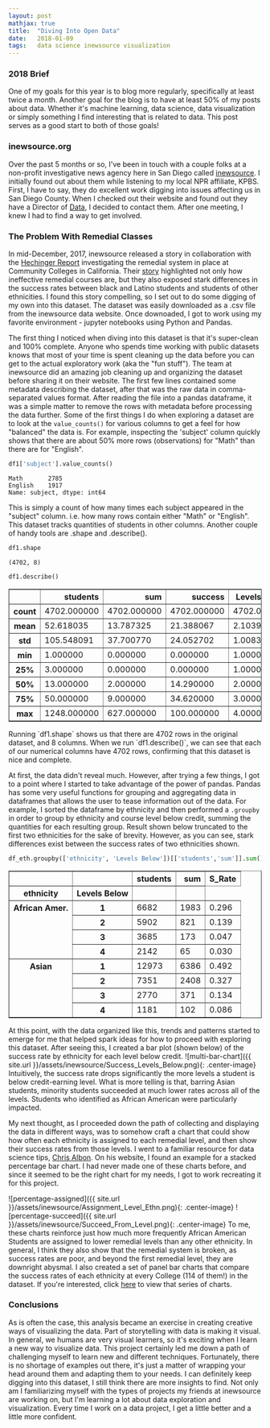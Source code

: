 ```yaml
---
layout: post
mathjax: true
title:  "Diving Into Open Data"
date:   2018-01-09
tags:   data science inewsource visualization
---
```

### 2018 Brief
One of my goals for this year is to blog more regularly, specifically at least twice a month. Another goal for the blog is to have at least 50% of my posts about data. Whether it's machine learning, data science, data visualization or simply something I find interesting that is related to data. This post serves as a good start to both of those goals!

### inewsource.org
Over the past 5 months or so, I've been in touch with a couple folks at a non-profit investigative news agency here in San Diego called [inewsource][inewsource]. I initially found out about them while listening to my local NPR affiliate, KPBS. First, I have to say, they do excellent work digging into issues affecting us in San Diego County. When I checked out their website and found out they have a Director of [Data][data], I decided to contact them. After one meeting, I knew I had to find a way to get involved.

### The Problem With Remedial Classes

In mid-December, 2017, inewsource released a story in collaboration with the [Hechinger Report][hech] investigating the remedial system in place at Community Colleges in California. Their [story][story] highlighted not only how ineffective remedial courses are, but they also exposed stark differences in the success rates between black and Latino students and students of other ethnicities. I found this story compelling, so I set out to do some digging of my own into this dataset. The dataset was easily downloaded as a .csv file from the inewsource data website. Once downoaded, I got to work using my favorite environment - jupyter notebooks using Python and Pandas.

The first thing I noticed when diving into this dataset is that it's super-clean and 100% complete. Anyone who spends time working with public datasets knows that most of your time is spent cleaning up the data before you can get to the actual exploratory work (aka the "fun stuff"). The team at inewsource did an amazing job cleaning up and organizing the dataset before sharing it on their website. The first few lines contained some metadata describing the dataset, after that was the raw data in comma-separated values format. After reading the file into a pandas dataframe, it was a simple matter to remove the rows with metadata before processing the data further. Some of the first things I do when exploring a dataset are to look at the `value_counts()` for various columns to get a feel for how "balanced" the data is. For example, inspecting the 'subject' column quickly shows that there are about 50% more rows (observations) for "Math" than there are for "English".
```python
df1['subject'].value_counts()
```
    Math       2785
    English    1917
    Name: subject, dtype: int64

This is simply a count of how many times each subject appeared in the "subject" column. i.e. how many rows contain either "Math" or "English". This dataset tracks quantities of students in other columns. Another couple of handy tools are .shape and .describe().
```python
df1.shape
```
    (4702, 8)

```python
df1.describe()
```
<div>
<style>
    .dataframe thead tr:only-child th {
        text-align: right;
    }

    .dataframe thead th {
        text-align: left;
    }

    .dataframe tbody tr th {
        vertical-align: top;
    }
</style>
<table border="1" class="dataframe">
  <thead>
    <tr style="text-align: right;">
      <th></th>
      <th>students</th>
      <th>sum</th>
      <th>success</th>
      <th>Levels Below</th>
    </tr>
  </thead>
  <tbody>
    <tr>
      <th>count</th>
      <td>4702.000000</td>
      <td>4702.000000</td>
      <td>4702.000000</td>
      <td>4702.000000</td>
    </tr>
    <tr>
      <th>mean</th>
      <td>52.618035</td>
      <td>13.787325</td>
      <td>21.388067</td>
      <td>2.103998</td>
    </tr>
    <tr>
      <th>std</th>
      <td>105.548091</td>
      <td>37.700770</td>
      <td>24.052702</td>
      <td>1.008383</td>
    </tr>
    <tr>
      <th>min</th>
      <td>1.000000</td>
      <td>0.000000</td>
      <td>0.000000</td>
      <td>1.000000</td>
    </tr>
    <tr>
      <th>25%</th>
      <td>3.000000</td>
      <td>0.000000</td>
      <td>0.000000</td>
      <td>1.000000</td>
    </tr>
    <tr>
      <th>50%</th>
      <td>13.000000</td>
      <td>2.000000</td>
      <td>14.290000</td>
      <td>2.000000</td>
    </tr>
    <tr>
      <th>75%</th>
      <td>50.000000</td>
      <td>9.000000</td>
      <td>34.620000</td>
      <td>3.000000</td>
    </tr>
    <tr>
      <th>max</th>
      <td>1248.000000</td>
      <td>627.000000</td>
      <td>100.000000</td>
      <td>4.000000</td>
    </tr>
  </tbody>
</table>
</div>
Running `df1.shape` shows us that there are 4702 rows in the original dataset, and 8 columns. When we run `df1.describe()`, we can see that each of our numerical columns have 4702 rows, confirming that this dataset is nice and complete.

At first, the data didn't reveal much. However, after trying a few things, I got to a point where I started to take advantage of the power of pandas. Pandas has some very useful functions for grouping and aggregating data in dataframes that allows the user to tease information out of the data. For example, I sorted the dataframe by ethnicity and then performed a `.groupby` in order to group by ethnicity and course level below credit, summing the quantities for each resulting group. Result shown below truncated to the first two ethnicities for the sake of brevity. However, as you can see, stark differences exist between the success rates of two ethnicities shown.
```python
df_eth.groupby(['ethnicity', 'Levels Below'])[['students','sum']].sum()
```
<div>
<style>
    .dataframe thead tr:only-child th {
        text-align: right;
    }

    .dataframe thead th {
        text-align: left;
    }

    .dataframe tbody tr th {
        vertical-align: top;
    }
</style>
<table border="1" class="dataframe">
  <thead>
    <tr style="text-align: right;">
      <th></th>
      <th></th>
      <th>students</th>
      <th>sum</th>
      <th>S_Rate</th>
    </tr>
    <tr>
      <th>ethnicity</th>
      <th>Levels Below</th>
      <th></th>
      <th></th>
    </tr>
  </thead>
  <tbody>
    <tr>
      <th rowspan="4" valign="top">African Amer.</th>
      <th>1</th>
      <td>6682</td>
      <td>1983</td>
      <td>0.296</td>
    </tr>
    <tr>
      <th>2</th>
      <td>5902</td>
      <td>821</td>
      <td>0.139</td>
    </tr>
    <tr>
      <th>3</th>
      <td>3685</td>
      <td>173</td>
      <td>0.047</td>
    </tr>
    <tr>
      <th>4</th>
      <td>2142</td>
      <td>65</td>
      <td>0.030</td>
    </tr>
    <tr>
      <th rowspan="4" valign="top">Asian</th>
      <th>1</th>
      <td>12973</td>
      <td>6386</td>
      <td>0.492</td>
    </tr>
    <tr>
      <th>2</th>
      <td>7351</td>
      <td>2408</td>
      <td>0.327</td>
    </tr>
    <tr>
      <th>3</th>
      <td>2770</td>
      <td>371</td>
      <td>0.134</td>
    </tr>
    <tr>
      <th>4</th>
      <td>1181</td>
      <td>102</td>
      <td>0.086</td>
    </tr>
  </tbody>
</table>
</div>
At this point, with the data organized like this, trends and patterns started to emerge for me that helped spark ideas for how to proceed with exploring this dataset. After seeing this, I created a bar plot (shown below) of the success rate by ethnicity for each level below credit.
![multi-bar-chart]({{ site.url }}/assets/inewsource/Success_Levels_Below.png){: .center-image}
Intuitively, the success rate drops significantly the more levels a student is below credit-earning level. What is more telling is that, barring Asian students, minority students succeeded at much lower rates across all of the levels. Students who identified as African American were particularly impacted.

My next thought, as I proceeded down the path of collecting and displaying the data in different ways, was to somehow craft a chart that could show how often each ethnicity is assigned to each remedial level, and then show their success rates from those levels. I went to a familiar resource for data science tips, [Chris Albon][albon]. On his website, I found an example for a stacked percentage bar chart. I had never made one of these charts before, and since it seemed to be the right chart for my needs, I got to work recreating it for this project.

![percentage-assigned]({{ site.url }}/assets/inewsource/Assignment_Level_Ethn.png){: .center-image}
![percentage-succeed]({{ site.url }}/assets/inewsource/Succeed_From_Level.png){: .center-image}
To me, these charts reinforce just how much more frequently African American Students are assigned to lower remedial levels than any other ethnicity. In general, I think they also show that the remedial system is broken, as success rates are poor, and beyond the first remedial level, they are downright abysmal. I also created a set of panel bar charts that compare the success rates of each ethnicity at every College (114 of them!) in the dataset. If you're interested, click [here]({{"/assets/inewsource/panelbar.pdf"}}) to view that series of charts.

### Conclusions

As is often the case, this analysis became an exercise in creating creative ways of visualizing the data. Part of storytelling with data is making it visual. In general, we humans are very visual learners, so it's exciting when I learn a new way to visualize data. This project certainly led me down a path of challenging myself to learn new and different techniques. Fortunately, there is no shortage of examples out there, it's just a matter of wrapping your head around them and adapting them to your needs. I can definitely keep digging into this dataset, I still think there are more insights to find. Not only am I familiarizing myself with the types of projects my friends at inewsource are working on, but I'm learning a lot about data exploration and visualization. Every time I work on a data project, I get a little better and a little more confident.

[inewsource]:https://inewsource.org/
[data]:https://data.inewsource.org/
[hech]:http://hechingerreport.org/
[story]:https://inewsource.org/2017/12/13/california-remedial-community-college/
[albon]:https://chrisalbon.com/
